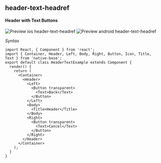 ## header-text-headref
#### Header with Text Buttons

![Preview ios header-text-headref](https://github.com/GeekyAnts/NativeBase-KitchenSink/raw/v2.2.0/screenshots/ios/header-with-icon-button-and-text.png)
![Preview android header-text-headref](https://github.com/GeekyAnts/NativeBase-KitchenSink/raw/v2.2.0/screenshots/android/header-with-icon-button-and-text.png)

*Syntax*

<pre class="line-numbers"><code class="language-jsx">import React, { Component } from 'react';
import { Container, Header, Left, Body, Right, Button, Icon, Title, Text } from 'native-base';
export default class HeaderTextExample extends Component {
  render() {
    return (
      &lt;Container>
        &lt;Header>
          &lt;Left>
            &lt;Button transparent>
              &lt;Text>Back&lt;/Text>
            &lt;/Button>
          &lt;/Left>
          &lt;Body>
            &lt;Title>Header&lt;/Title>
          &lt;/Body>
          &lt;Right>
            &lt;Button transparent>
              &lt;Text>Cancel&lt;/Text>
            &lt;/Button>
          &lt;/Right>
        &lt;/Header>
      &lt;/Container>
    );
  }
}</code></pre><br />